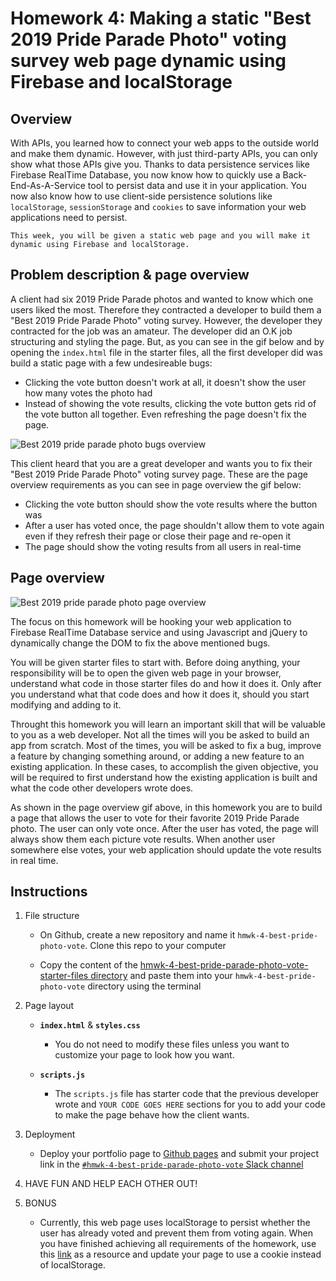 # Homework 4: Making a static "Best 2019 Pride Parade Photo" voting survey web page dynamic using Firebase and localStorage

## Overview
With APIs, you learned how to connect your web apps to the outside world and make them dynamic. However, with just third-party APIs, you can only show what those APIs give you. Thanks to data persistence services like Firebase RealTime Database, you now know how to quickly use a Back-End-As-A-Service tool to persist data and use it in your application. You now also know how to use client-side persistence solutions like `localStorage`, `sessionStorage` and `cookies` to save information your web applications need to persist.


```This week, you will be given a static web page and you will make it dynamic using Firebase and localStorage.```

## Problem description & page overview
A client had six 2019 Pride Parade photos and wanted to know which one users liked the most. Therefore they contracted a developer to build them a "Best 2019 Pride Parade Photo" voting survey. However, the developer they contracted for the job was an amateur. The developer did an O.K job structuring and styling the page. But, as you can see in the gif below and by opening the `index.html` file in the starter files, all the first developer did was build a static page with a few undesireable bugs: 
* Clicking the vote button doesn't work at all, it doesn't show the user how many votes the photo had
* Instead of showing the vote results, clicking the vote button gets rid of the vote button all together. Even refreshing the page doesn't fix the page.

![Best 2019 pride parade photo bugs overview](./best-pride-parade-photo-vote-page-bugs-overview.gif)


This client heard that you are a great developer and wants you to fix their "Best 2019 Pride Parade Photo" voting survey page. These are the page overview requirements as you can see in page overview the gif below:
* Clicking the vote button should show the vote results where the button was
* After a user has voted once, the page shouldn't allow them to vote again even if they refresh their page or close their page and re-open it
* The page should show the voting results from all users in real-time

## Page overview

![Best 2019 pride parade photo page overview](./best-pride-parade-photo-page-overview.gif)


The focus on this homework will be hooking your web application to Firebase RealTime Database service and using Javascript and jQuery to dynamically change the DOM to fix the above mentioned bugs. 

You will be given starter files to start with. Before doing anything, your responsibility will be to open the given web page in your browser, understand what code in those starter files do and how it does it. Only after you understand what that code does and how it does it, should you start modifying and adding to it.

Throught this homework you will learn an important skill that will be valuable to you as a web developer. Not all the times will you be asked to build an app from scratch. Most of the times, you will be asked to fix a bug, improve a feature by changing something around, or adding a new feature to an existing application. In these cases, to accomplish the given objective, you will be required to first understand how the existing application is built and what the code other developers wrote does.

As shown in the page overview gif above, in this homework you are to build a page that allows the user to vote for their favorite 2019 Pride Parade photo. The user can only vote once. After the user has voted, the page will always show them each picture vote results. When another user somewhere else votes, your web application should update the vote results in real time. 


## Instructions

1. File structure
    * On Github, create a new repository and name it `hmwk-4-best-pride-photo-vote`. Clone this repo to your computer
    
    * Copy the content of the [hmwk-4-best-pride-parade-photo-vote-starter-files directory](./hmwk-4-best-pride-parade-photo-vote-starter-files) and paste them into your `hmwk-4-best-pride-photo-vote` directory using the terminal

2. Page layout
    - **`index.html`** & **`styles.css`**
        * You do not need to modify these files unless you want to customize your page to look how you want.

    - **`scripts.js`**
        * The `scripts.js` file has starter code that the previous developer wrote and `YOUR CODE GOES HERE` sections for you to add your code to make the page behave how the client wants. 

3. Deployment
    * Deploy your portfolio page to [Github pages](https://pages.github.com/) and submit your project link in the [`#hmwk-4-best-pride-parade-photo-vote` Slack channel](https://app.slack.com/client/TLKSMB8R4/CP51XL9M0)


4. HAVE FUN AND HELP EACH OTHER OUT!

5. BONUS
    * Currently, this web page uses localStorage to persist whether the user has already voted and prevent them from voting again. When you have finished achieving all requirements of the homework, use this [link](https://www.w3schools.com/js/js_cookies.asp) as a resource and update your page to use a cookie instead of localStorage.
